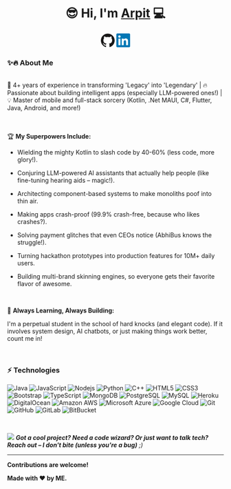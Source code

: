 <h1 align="center">😎 Hi, I'm <a href="http://arpitkushwaha.com/">Arpit</a> 💻</h1>

<p align="center">
  <a href="https://github.com/arpitkushwaha"><img alt="GitHub" title="GitHub" height="32" width="32" src="https://raw.githubusercontent.com/arpitkushwaha/arpitkushwaha/master/assets/github.svg"></a>
  <a href="https://www.linkedin.com/in/arpit-kushwaha-930443172"><img alt="LinkedIn" title="LinkedIn" height="32" width="32" src="https://raw.githubusercontent.com/arpitkushwaha/arpitkushwaha/master/assets/linkedin.svg"></a>
</p>

### ✨🔥 About Me

<br/>
🚀 4+ years of experience in transforming 'Legacy' into 'Legendary' | 🔥 Passionate about building intelligent apps (especially LLM-powered ones!) | 💡 Master of mobile and full-stack sorcery (Kotlin, .Net MAUI, C#, Flutter, Java, Android, and more!)
<br/>
<br/>
<br/>

🏆 **My Superpowers Include:**

- Wielding the mighty Kotlin to slash code by 40-60% (less code, more glory!).

- Conjuring LLM-powered AI assistants that actually help people (like fine-tuning hearing aids – magic!).

- Architecting component-based systems to make monoliths poof into thin air.

- Making apps crash-proof (99.9% crash-free, because who likes crashes?).

- Solving payment glitches that even CEOs notice (AbhiBus knows the struggle!).

- Turning hackathon prototypes into production features for 10M+ daily users.

- Building multi-brand skinning engines, so everyone gets their favorite flavor of awesome.

<br/>

🧠 **Always Learning, Always Building:**

I'm a perpetual student in the school of hard knocks (and elegant code). If it involves system design, AI chatbots, or just making things work better, count me in!

<br/>

### ⚡ Technologies

![Java](https://img.shields.io/badge/-JAVA-0d47a1?style=flat-square&logo=java)
![JavaScript](https://img.shields.io/badge/-JavaScript-black?style=flat-square&logo=javascript)
![Nodejs](https://img.shields.io/badge/-Nodejs-black?style=flat-square&logo=Node.js)
![Python](https://img.shields.io/badge/-Python-black?style=flat-square&logo=Python)
![C++](https://img.shields.io/badge/-C++-00599C?style=flat-square&logo=c)
![HTML5](https://img.shields.io/badge/-HTML5-E34F26?style=flat-square&logo=html5&logoColor=white)
![CSS3](https://img.shields.io/badge/-CSS3-1572B6?style=flat-square&logo=css3)
![Bootstrap](https://img.shields.io/badge/-Bootstrap-563D7C?style=flat-square&logo=bootstrap)
![TypeScript](https://img.shields.io/badge/-TypeScript-007ACC?style=flat-square&logo=typescript)
![MongoDB](https://img.shields.io/badge/-MongoDB-black?style=flat-square&logo=mongodb)
![PostgreSQL](https://img.shields.io/badge/-PostgreSQL-336791?style=flat-square&logo=postgresql)
![MySQL](https://img.shields.io/badge/-MySQL-black?style=flat-square&logo=mysql)
![Heroku](https://img.shields.io/badge/-Heroku-430098?style=flat-square&logo=heroku)
![DigitalOcean](https://img.shields.io/badge/-Digital%20Ocean-darkblue?style=flat-square&logo=digitalocean)
![Amazon AWS](https://img.shields.io/badge/Amazon%20AWS-232F3E?style=flat-square&logo=amazon-aws)
![Microsoft Azure](https://img.shields.io/badge/Microsoft%20Azure-232F7E?style=flat-square&logo=microsoft-azure)
![Google Cloud](https://img.shields.io/badge/Google%20Cloud-black?style=flat-square&logo=google-cloud)
![Git](https://img.shields.io/badge/-Git-black?style=flat-square&logo=git)
![GitHub](https://img.shields.io/badge/-GitHub-181717?style=flat-square&logo=github)
![GitLab](https://img.shields.io/badge/-GitLab-FCA121?style=flat-square&logo=gitlab)
![BitBucket](https://img.shields.io/badge/-BitBucket-darkblue?style=flat-square&logo=bitbucket)

<br/>

<img src="https://media.giphy.com/media/LnQjpWaON8nhr21vNW/giphy.gif" width="60"> <em><b>Got a cool project? Need a code wizard? Or just want to talk tech? Reach out – I don't bite (unless you're a bug)</b> ;)</em>

---


**Contributions are welcome!**

**Made with :heart: by ME.**
